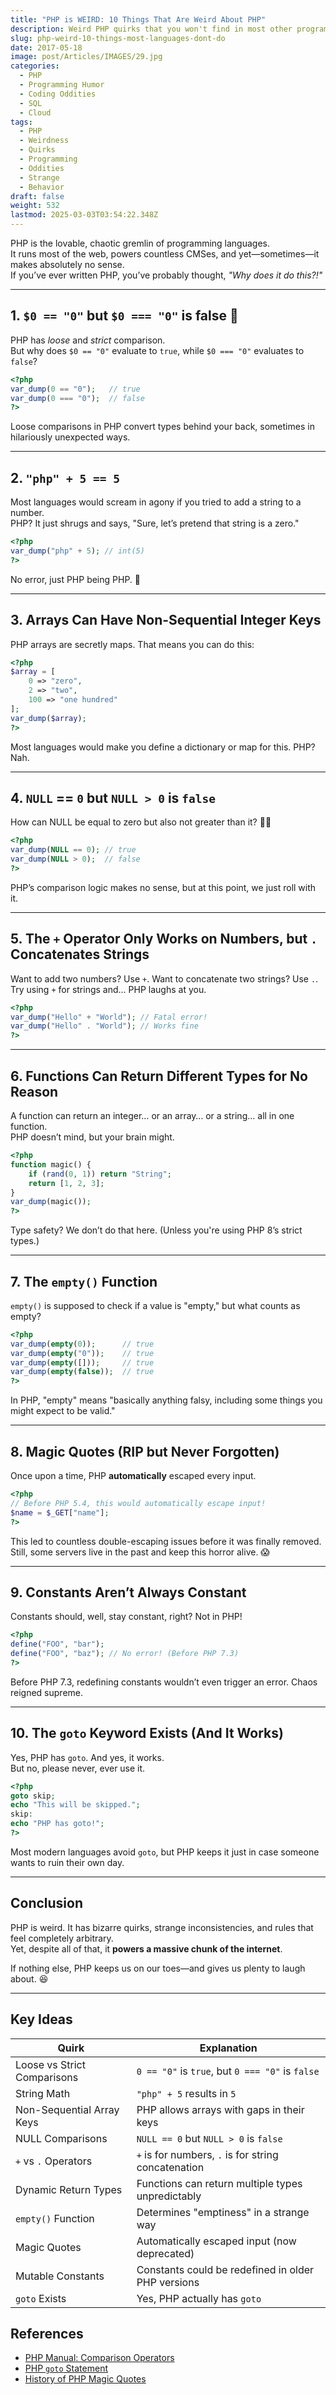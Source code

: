 ```yaml
---
title: "PHP is WEIRD: 10 Things That Are Weird About PHP"
description: Weird PHP quirks that you won't find in most other programming languages.
slug: php-weird-10-things-most-languages-dont-do
date: 2017-05-18
image: post/Articles/IMAGES/29.jpg
categories:
  - PHP
  - Programming Humor
  - Coding Oddities
  - SQL
  - Cloud
tags:
  - PHP
  - Weirdness
  - Quirks
  - Programming
  - Oddities
  - Strange
  - Behavior
draft: false
weight: 532
lastmod: 2025-03-03T03:54:22.348Z
---
```

PHP is the lovable, chaotic gremlin of programming languages.\
It runs most of the web, powers countless CMSes, and yet—sometimes—it makes absolutely no sense.\
If you’ve ever written PHP, you’ve probably thought, *"Why does it do this?!"*

***

## 1. `$0 == "0"` but `$0 === "0"` is false 🤯

PHP has *loose* and *strict* comparison.\
But why does `$0 == "0"` evaluate to `true`, while `$0 === "0"` evaluates to `false`?

```php
<?php
var_dump(0 == "0");   // true
var_dump(0 === "0");  // false
?>
```

Loose comparisons in PHP convert types behind your back, sometimes in hilariously unexpected ways.

***

## 2. `"php" + 5 == 5`

Most languages would scream in agony if you tried to add a string to a number.\
PHP? It just shrugs and says, "Sure, let’s pretend that string is a zero."

```php
<?php
var_dump("php" + 5); // int(5)
?>
```

No error, just PHP being PHP. 🤡

***

## 3. Arrays Can Have Non-Sequential Integer Keys

PHP arrays are secretly maps. That means you can do this:

```php
<?php
$array = [
    0 => "zero",
    2 => "two",
    100 => "one hundred"
];
var_dump($array);
?>
```

Most languages would make you define a dictionary or map for this. PHP? Nah.

***

## 4. `NULL` == `0` but `NULL > 0` is `false`

How can NULL be equal to zero but also not greater than it? 😵‍💫

```php
<?php
var_dump(NULL == 0); // true
var_dump(NULL > 0);  // false
?>
```

PHP’s comparison logic makes no sense, but at this point, we just roll with it.

***

## 5. The `+` Operator Only Works on Numbers, but `.` Concatenates Strings

Want to add two numbers? Use `+`. Want to concatenate two strings? Use `.`.\
Try using `+` for strings and… PHP laughs at you.

```php
<?php
var_dump("Hello" + "World"); // Fatal error!
var_dump("Hello" . "World"); // Works fine
?>
```

***

## 6. Functions Can Return Different Types for No Reason

A function can return an integer… or an array… or a string… all in one function.\
PHP doesn’t mind, but your brain might.

```php
<?php
function magic() {
    if (rand(0, 1)) return "String";
    return [1, 2, 3];
}
var_dump(magic());
?>
```

Type safety? We don’t do that here. (Unless you're using PHP 8’s strict types.)

***

## 7. The `empty()` Function

`empty()` is supposed to check if a value is "empty," but what counts as empty?

```php
<?php
var_dump(empty(0));      // true
var_dump(empty("0"));    // true
var_dump(empty([]));     // true
var_dump(empty(false));  // true
?>
```

In PHP, "empty" means "basically anything falsy, including some things you might expect to be valid."

***

## 8. Magic Quotes (RIP but Never Forgotten)

Once upon a time, PHP **automatically** escaped every input.

```php
<?php
// Before PHP 5.4, this would automatically escape input!
$name = $_GET["name"];
?>
```

This led to countless double-escaping issues before it was finally removed.\
Still, some servers live in the past and keep this horror alive. 😱

***

## 9. Constants Aren’t Always Constant

Constants should, well, stay constant, right? Not in PHP!

```php
<?php
define("FOO", "bar");
define("FOO", "baz"); // No error! (Before PHP 7.3)
?>
```

Before PHP 7.3, redefining constants wouldn’t even trigger an error. Chaos reigned supreme.

***

## 10. The `goto` Keyword Exists (And It Works)

Yes, PHP has `goto`. And yes, it works.\
But no, please never, ever use it.

```php
<?php
goto skip;
echo "This will be skipped.";
skip:
echo "PHP has goto!";
?>
```

Most modern languages avoid `goto`, but PHP keeps it just in case someone wants to ruin their own day.

***

## Conclusion

PHP is weird. It has bizarre quirks, strange inconsistencies, and rules that feel completely arbitrary.\
Yet, despite all of that, it **powers a massive chunk of the internet**.

If nothing else, PHP keeps us on our toes—and gives us plenty to laugh about. 😆

***

## Key Ideas

| Quirk                       | Explanation                                         |
| --------------------------- | --------------------------------------------------- |
| Loose vs Strict Comparisons | `0 == "0"` is `true`, but `0 === "0"` is `false`    |
| String Math                 | `"php" + 5` results in `5`                          |
| Non-Sequential Array Keys   | PHP allows arrays with gaps in their keys           |
| NULL Comparisons            | `NULL == 0` but `NULL > 0` is `false`               |
| `+` vs `.` Operators        | `+` is for numbers, `.` is for string concatenation |
| Dynamic Return Types        | Functions can return multiple types unpredictably   |
| `empty()` Function          | Determines "emptiness" in a strange way             |
| Magic Quotes                | Automatically escaped input (now deprecated)        |
| Mutable Constants           | Constants could be redefined in older PHP versions  |
| `goto` Exists               | Yes, PHP actually has `goto`                        |

## References

* [PHP Manual: Comparison Operators](https://www.php.net/manual/en/language.operators.comparison.php)
* [PHP `goto` Statement](https://www.php.net/manual/en/control-structures.goto.php)
* [History of PHP Magic Quotes](https://www.php.net/manual/en/security.magicquotes.php)

